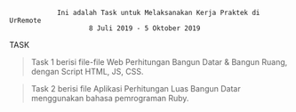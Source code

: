 				Ini adalah Task untuk Melaksanakan Kerja Praktek di UrRemote 
						8 Juli 2019 - 5 Oktober 2019
						

TASK

> Task 1 berisi file-file Web Perhitungan Bangun Datar & Bangun Ruang, dengan Script HTML, JS, CSS.

> Task 2 berisi file Aplikasi Perhitungan Luas Bangun Datar menggunakan bahasa pemrograman Ruby.
